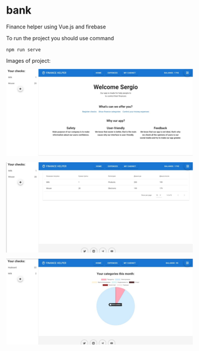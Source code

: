 # bank
Finance helper using Vue.js and firebase

To run the project you should use command

    npm run serve


Images of project:

![Main page](screens/resume.jpg)

![Second page](screens/resume2.jpg)

![Third page](screens/resume3.jpg)
